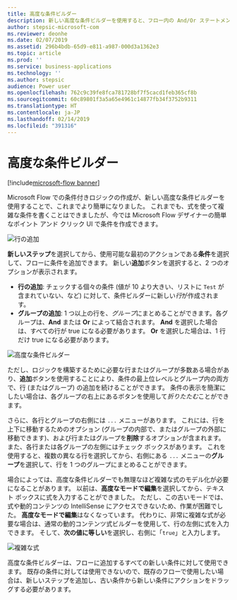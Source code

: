 ```yaml
---
title: 高度な条件ビルダー
description: 新しい高度な条件ビルダーを使用すると、フロー内の And/Or ステートメントに基づいて条件付きロジックを作成できます。
author: stepsic-microsoft-com
ms.reviewer: deonhe
ms.date: 02/07/2019
ms.assetid: 296b4bdb-65d9-e811-a987-000d3a1362e3
ms.topic: article
ms.prod: ''
ms.service: business-applications
ms.technology: ''
ms.author: stepsic
audience: Power user
ms.openlocfilehash: 762c9c39fe8fca781728bf7f5cacd1feb365cf8b
ms.sourcegitcommit: 60c89801f3a5a65e4961c14877fb34f3752b9311
ms.translationtype: HT
ms.contentlocale: ja-JP
ms.lasthandoff: 02/14/2019
ms.locfileid: "391316"
---
```

# <a name="advanced-condition-builder"></a>高度な条件ビルダー


[!include[microsoft-flow banner](../includes/microsoft-flow.md)]

Microsoft Flow での条件付きロジックの作成が、新しい高度な条件ビルダーを使用することで、これまでより簡単になりました。 これまでも、式を使って複雑な条件を書くことはできましたが、今では Microsoft Flow デザイナーの簡単なポイント アンド クリック UI で条件を作成できます。 

![行の追加](media/advanced_condition_builder_01.png "行の追加")

**新しいステップ**を選択してから、使用可能な最初のアクションである**条件**を選択して、フローに条件を追加できます。 新しい**追加**ボタンを選択すると、2 つのオプションが表示されます。

- **行の追加**: チェックする個々の条件 (値が 10 より大きい、リストに `Test` が含まれていない、など) に対して、条件ビルダーに新しい*行*が作成されます。
- **グループの追加**: 1 つ以上の行を、*グループ*にまとめることができます。各グループは、**And** または **Or** によって結合されます。 **And** を選択した場合は、すべての行が true になる必要があります。 **Or** を選択した場合は、1 行だけ true になる必要があります。

![高度な条件ビルダー](media/advanced_condition_builder_02.png "高度な条件ビルダー")

ただし、ロジックを構築するために必要な行またはグループが多数ある場合があり、**追加**ボタンを使用することにより、条件の最上位レベルとグループ内の両方で、行 (またはグループ) の追加を続けることができます。 条件の表示を簡潔にしたい場合は、各グループの右上にあるボタンを使用して*折りたたむ*ことができます。

さらに、各行とグループの右側には `...` メニューがあります。 これには、行を上下に移動するためのオプション (グループの内部で、またはグループの外部に移動できます)、および行またはグループを**削除**するオプションが含まれます。 また、各行または各グループの左側にはチェック ボックスがあります。 これを使用すると、複数の異なる行を選択してから、右側にある `...` メニューの**グループ**を選択して、行を 1 つのグループにまとめることができます。

場合によっては、高度な条件ビルダーでも無理なほど複雑な式のモデル化が必要になることがあります。 以前は、**高度なモードで編集**を選択してから、テキスト ボックスに式を入力することができました。 ただし、この古いモードでは、式や動的コンテンツの IntelliSense にアクセスできないため、作業が困難でした。 **高度なモードで編集**はなくなっています。 代わりに、非常に複雑な式が必要な場合は、通常の動的コンテンツ式ビルダーを使用して、行の左側に式を入力できます。 そして、**次の値に等しい**を選択し、右側に「`true`」と入力します。

![複雑な式](media/advanced_condition_builder_03.png "複雑な式")

高度な条件ビルダーは、フローに追加するすべての新しい条件に対して使用できます。 既存の条件に対しては使用できないので、既存のフローで使用したい場合は、新しいステップを追加し、古い条件から新しい条件にアクションをドラッグする必要があります。
